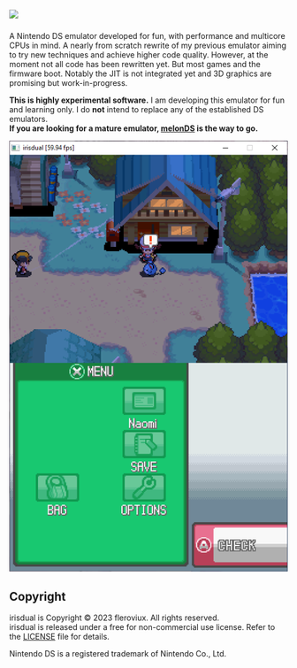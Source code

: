 <h2><img src="resources/logo-256x74.png"/></h2>

A Nintendo DS emulator developed for fun, with performance and multicore CPUs in mind.
A nearly from scratch rewrite of my previous emulator aiming to try new techniques and achieve higher code quality.
However, at the moment not all code has been rewritten yet. But most games and the firmware boot. Notably the JIT is not integrated yet and 3D graphics are promising but work-in-progress.

**This is highly experimental software.**
I am developing this emulator for fun and learning only.
I do **not** intend to replace any of the established DS emulators.  
**If you are looking for a mature emulator, [melonDS](https://github.com/melonDS-emu/melonDS) is the way to go.**

![hgss](resources/hgss.png)

## Copyright

irisdual is Copyright © 2023 fleroviux. All rights reserved.<br>
irisdual is released under a free for non-commercial use license. Refer to the [LICENSE](LICENSE) file for details.

Nintendo DS is a registered trademark of Nintendo Co., Ltd.
